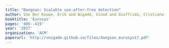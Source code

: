 ```yaml
---
title: "Dangsan: Scalable use-after-free detection"
author: Van Der Kouwe, Erik and Nigade, Vinod and Giuffrida, Cristiano
booktitle: 'Eurosys'
pages: '405--419'
year: '2017'
organization: 'ACM'
paperurl: 'http://vnigade.github.io/files/dangsan_eurosys17.pdf'
---
```

